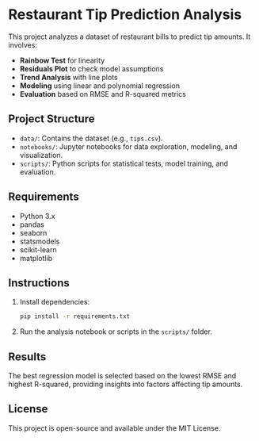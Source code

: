 # Restaurant Tip Prediction Analysis

This project analyzes a dataset of restaurant bills to predict tip amounts. It involves:

- **Rainbow Test** for linearity
- **Residuals Plot** to check model assumptions
- **Trend Analysis** with line plots
- **Modeling** using linear and polynomial regression
- **Evaluation** based on RMSE and R-squared metrics

## Project Structure
- `data/`: Contains the dataset (e.g., `tips.csv`).
- `notebooks/`: Jupyter notebooks for data exploration, modeling, and visualization.
- `scripts/`: Python scripts for statistical tests, model training, and evaluation.

## Requirements
- Python 3.x
- pandas
- seaborn
- statsmodels
- scikit-learn
- matplotlib

## Instructions
1. Install dependencies:
    ```bash
    pip install -r requirements.txt
    ```
2. Run the analysis notebook or scripts in the `scripts/` folder.

## Results
The best regression model is selected based on the lowest RMSE and highest R-squared, providing insights into factors affecting tip amounts.

## License
This project is open-source and available under the MIT License.
